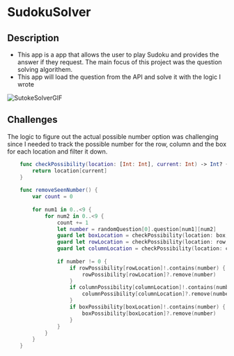 # SudokuSolver

## Description

- This app is a app that allows the user to play Sudoku and provides the answer if they request. The main focus of this project was the question solving algorithem.
- This app will load the question from the API and solve it with the logic I wrote

![SutokeSolverGIF](https://user-images.githubusercontent.com/42211866/71908641-66c1d800-313c-11ea-9635-6ed47a8a263a.gif)

## Challenges

The logic to figure out the actual possible number option was challenging since I needed to track the possible number for the row, column and the box for each location and filter it down.

```swift
    func checkPossibility(location: [Int: Int], current: Int) -> Int? {
        return location[current]
    }
    
    func removeSeenNumber() {
        var count = 0
        
        for num1 in 0..<9 {
            for num2 in 0..<9 {
                count += 1
                let number = randomQuestion[0].question[num1][num2]
                guard let boxLocation = checkPossibility(location: box, current: count) else { break }
                guard let rowLocation = checkPossibility(location: row, current: count) else { break }
                guard let columnLocation = checkPossibility(location: column, current: count) else { break }
                
                if number != 0 {
                    if rowPossibility[rowLocation]!.contains(number) {
                        rowPossibility[rowLocation]?.remove(number)
                    }
                    if columnPossibility[columnLocation]!.contains(number) {
                        columnPossibility[columnLocation]?.remove(number)
                    }
                    if boxPossibility[boxLocation]!.contains(number) {
                        boxPossibility[boxLocation]?.remove(number)
                    }
                }
            }
        }
    }
```
